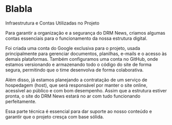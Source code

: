 # Blabla
Infraestrutura e Contas Utilizadas no Projeto

Para garantir a organização e a segurança do DRM News, criamos algumas contas essenciais para o funcionamento da nossa estrutura digital.

Foi criada uma conta do Google exclusiva para o projeto, usada principalmente para gerenciar documentos, planilhas, e-mails e o acesso às demais plataformas. Também configuramos uma conta no GitHub, onde estamos versionando e armazenando todo o código do site de forma segura, permitindo que o time desenvolva de forma colaborativa.

Além disso, já estamos planejando a contratação de um serviço de hospedagem (host), que será responsável por manter o site online, acessível ao público e com bom desempenho. Assim que a estrutura estiver pronta, o site do DRM News estará no ar com tudo funcionando perfeitamente.

Essa parte técnica é essencial para dar suporte ao nosso conteúdo e garantir que o projeto cresça com base sólida.
